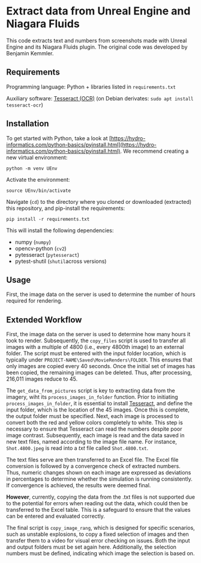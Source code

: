 # Extract data from Unreal Engine and Niagara Fluids

This code extracts text and numbers from screenshots made with Unreal Engine and its Niagara Fluids plugin. The original code was developed by Benjamin Kemmler.

## Requirements

Programming language: Python + libraries listed in `requirements.txt`

Auxiliary software: [Tesseract (OCR)](https://tesseract-ocr.github.io/tessdoc/Installation.html) (on Debian derivates: `sudo apt install tesseract-ocr`)

## Installation
To get started with Python, take a look at [https://hydro-informatics.com/python-basics/pyinstall.html](https://hydro-informatics.com/python-basics/pyinstall.html). We recommend creating a new virtual environment:

```
python -m venv UEnv
```

Activate the environment:

```
source UEnv/bin/activate
```

Navigate (`cd`) to the directory where you cloned or downloaded (extracted) this repository, and pip-install the requirements:

```
pip install -r requirements.txt
```

This will install the following dependencies:

* numpy (`numpy`)
* opencv-python (`cv2`)
* pytesseract (`pytesseract`)
* pytest-shutil (`shutil`across versions)

## Usage

First, the image data on the server is used to determine the number of hours required for rendering.

## Extended Workflow
First, the image data on the server is used to determine how many hours it took to render. Subsequently, the `copy_files` script is used to transfer all images with a multiple of 4800 (i.e., every 4800th image) to an external folder. The script must be entered with the input folder location, which is typically under `PROJECT-NAME\Saved\MovieRenders\FOLDER`. This ensures that only images are copied every 40 seconds. Once the initial set of images has been copied, the remaining images can be deleted. Thus, after processing, 216,011 images reduce to 45.

The `get_data_from_pictures` script is key to extracting data from the imagery, wiht its `process_images_in_folder` function. Prior to initiating `process_images_in_folder`, it is essential to install [Tesseract](https://tesseract-ocr.github.io/tessdoc/Installation.html), and define the input folder, which is the location of the 45 images. Once this is complete, the output folder must be specified. Next, each image is processed to convert both the red and yellow colors completely to white. This step is necessary to ensure that Tesseract can read the numbers despite poor image contrast. Subsequently, each image is read and the data saved in new text files, named according to the image file name. For instance, `Shot.4800.jpeg` is read into a *txt* file called `Shot.4800.txt`.

The text files serve are then transferred to an Excel file. The Excel file conversion is followed by a convergence check of extracted numbers. Thus, numeric changes shown on each image are expressed as deviations in percentages to determine whether the simulation is running consistently. If convergence is achieved, the results were deemed final. 

**However**, currently, copying the data from the .txt files is not supported due to the potential for errors when reading out the data, which could then be transferred to the Excel table. This is a safeguard to ensure that the values can be entered and evaluated correctly.

The final script is `copy_image_rang`, which is designed for specific scenarios, such as unstable explosions, to copy a fixed selection of images and then transfer them to a video for visual error checking on issues. Both the input and output folders must be set again here. Additionally, the selection numbers must be defined, indicating which image the selection is based on.
